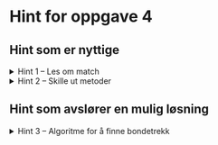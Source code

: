 # Hint for oppgave 4

## Hint som er nyttige

<details>
<summary>Hint 1 – Les om match</summary>

Disse tre delene av workshop-teorien kan være nyttig i denne oppgaven:

* [match](../../doc/teori/4-match.md)
* [match og if](../../doc/teori/4-match.md#match-og-if)
* [Dobbel match](../../doc/teori/4-match.md#dobbel-match)

Spesielt dobbel `match` er fin å bruke dersom du både vil sjekke på brikkens farge og på posisjonen.

</details>

<details>
<summary>Hint 2 – Skille ut metoder</summary>

Blir det høy kompleksitet i `Pawn::get_moves()`? Du kan alltids lage nye metoder og kalle på disse fra `get_moves()`.
Merk at disse må legges i en `impl Pawn`-blokk (ikke `impl Piece for Pawn`) ettersom dette i så fall er metoder som 
ikke tilhører `Piece`-traiten.

Her er et eksempel:
```rust
impl Piece {
  fn get_forward_moves(all_pieces: &HashSet<(u8, u8)>) -> HashSet<(u8, u8)> {
    todo!()
  }
  fn get_capture_moves(rival_team: &HashSet<(u8, u8)>) -> HashSet<(u8, u8)> {
    todo!()
  }
}

impl Piece for Pawn {
  ...
  fn get_moves(&self, team: &HashSet<(u8, u8)>, rival_team: &HashSet<(u8, u8)>) -> HashSet<(u8, u8)> {
    let all_pieces = team.union(&rival_team).cloned().collect();
    let forward_moves = self.get_forward_moves(&all_pieces);
    let attack_moves = self.get_capture_moves(rival_team);
    forward_moves.union(&attack_moves).cloned().collect()
  }
}
```

</details>

## Hint som avslører en mulig løsning

<details>
<summary>Hint 3 – Algoritme for å finne bondetrekk</summary>

```rust
impl Pawn {
    fn get_forward_moves(&self, other_pieces: &HashSet<(u8, u8)>) -> HashSet<(u8, u8)> {
        let (x, y) = self.position;
        match (self.color, y) {
            (Color::White, 1) if other_pieces.contains(&(x, y + 1)) => HashSet::new(),
            (Color::White, 1) => HashSet::from_iter([(x, 2), (x, 3)]),
            (Color::White, _) => HashSet::from_iter([(x, y + 1)]),
            (Color::Black, 6) if other_pieces.contains(&(x, y - 1)) => HashSet::new(),
            (Color::Black, 6) => HashSet::from_iter([(x, 5), (x, 4)]),
            (Color::Black, _) => HashSet::from_iter([(x, y - 1)])
        }.difference(other_pieces).cloned().collect()
    }

    fn get_capture_moves(&self, rival_team: &HashSet<(u8, u8)>) -> HashSet<(u8, u8)> {
        let (x, y) = self.position.as_i8().unwrap();
        match self.color {
            Color::White => HashSet::from_iter([(x - 1, y + 1), (x + 1, y + 1)]),
            Color::Black => HashSet::from_iter([(x - 1, y - 1), (x + 1, y - 1)]),
        }.as_board_positions().intersection(rival_team).cloned().collect()
    }
}

impl Piece for Pawn {
  ...
  fn get_moves(&self, team: &HashSet<(u8, u8)>, rival_team: &HashSet<(u8, u8)>) -> HashSet<(u8, u8)> {
    let all_pieces: HashSet<_> = team.union(rival_team).cloned().collect();
    let moves = self.get_forward_moves(&all_pieces);
    let capture_moves = self.get_capture_moves(rival_team);
    moves.union(&capture_moves).cloned().collect()
  }
}
```

</details>